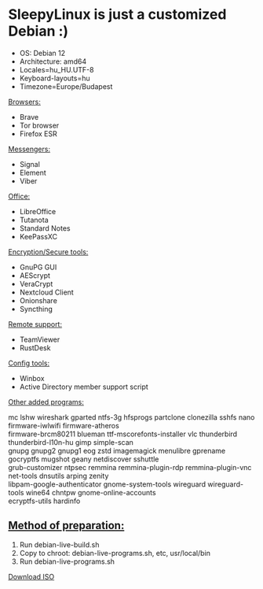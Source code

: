 # SleepyLinux is just a customized Debian :)
- OS: Debian 12
- Architecture: amd64
- Locales=hu_HU.UTF-8 
- Keyboard-layouts=hu 
- Timezone=Europe/Budapest


<ins>Browsers:</ins>
- Brave
- Tor browser
- Firefox ESR

<ins>Messengers:</ins>
- Signal
- Element
- Viber

<ins>Office:</ins>
- LibreOffice
- Tutanota
- Standard Notes
- KeePassXC

<ins>Encryption/Secure tools:</ins>
- GnuPG GUI
- AEScrypt
- VeraCrypt
- Nextcloud Client
- Onionshare
- Syncthing

<ins>Remote support:</ins>
- TeamViewer
- RustDesk

<ins>Config tools:</ins>
- Winbox
- Active Directory member support script

<ins>Other added programs:</ins>

mc lshw wireshark gparted ntfs-3g hfsprogs partclone clonezilla sshfs nano firmware-iwlwifi firmware-atheros\
firmware-brcm80211 blueman ttf-mscorefonts-installer vlc thunderbird thunderbird-l10n-hu gimp simple-scan \
gnupg gnupg2 gnupg1 eog zstd imagemagick menulibre gprename gocryptfs mugshot geany netdiscover sshuttle \
grub-customizer ntpsec remmina remmina-plugin-rdp remmina-plugin-vnc net-tools dnsutils arping zenity \
libpam-google-authenticator gnome-system-tools wireguard wireguard-tools wine64 chntpw gnome-online-accounts\
ecryptfs-utils hardinfo

## <ins>Method of preparation:</ins>
1. Run debian-live-build.sh
2. Copy to chroot: debian-live-programs.sh, etc, usr/local/bin
3. Run debian-live-programs.sh

[Download ISO](https://drive.proton.me/urls/16TW3TTFFR#k0sEErHVxc32)

